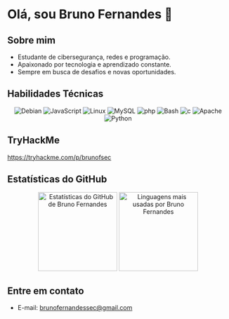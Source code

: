 # Olá, sou Bruno Fernandes 👋

## Sobre mim
- Estudante de cibersegurança, redes e programação.
- Apaixonado por tecnologia e aprendizado constante.
- Sempre em busca de desafios e novas oportunidades.


## Habilidades Técnicas
<div align="center">
<img alt="Debian" src="https://cdn.jsdelivr.net/gh/devicons/devicon/icons/debian/debian-original-wordmark.svg"/>
<img alt="JavaScript" src="https://cdn.jsdelivr.net/gh/devicons/devicon/icons/javascript/javascript-original.svg" />
<img alt="Linux" src="https://cdn.jsdelivr.net/gh/devicons/devicon/icons/linux/linux-original.svg" />
<img alt="MySQL" src="https://cdn.jsdelivr.net/gh/devicons/devicon/icons/mysql/mysql-plain-wordmark.svg" />
<img alt="php" src="https://cdn.jsdelivr.net/gh/devicons/devicon/icons/php/php-original.svg" />
<img alt="Bash" src="https://cdn.jsdelivr.net/gh/devicons/devicon/icons/bash/bash-original.svg" />
<img alt="c" src="https://cdn.jsdelivr.net/gh/devicons/devicon/icons/c/c-original.svg" />
<img alt="Apache" src="https://cdn.jsdelivr.net/gh/devicons/devicon/icons/apache/apache-original.svg" />
<img alt="Python" src="https://cdn.jsdelivr.net/gh/devicons/devicon/icons/python/python-original.svg" />


</div>


## TryHackMe
https://tryhackme.com/p/brunofsec
<div align="center">

</div>


## Estatísticas do GitHub
<div align="center">
  <img height="180em" src="https://github-readme-stats.vercel.app/api?username=brunofrs&show_icons=true&theme=gotham&include_all_commits=true&count_private=true" alt="Estatísticas do GitHub de Bruno Fernandes">
  <img height="180em" src="https://github-readme-stats.vercel.app/api/top-langs/?username=brunofrs&layout=compact&langs_count=7&theme=gotham" alt="Linguagens mais usadas por Bruno Fernandes">
</div>

## Entre em contato
- E-mail: brunofernandessec@gmail.com
